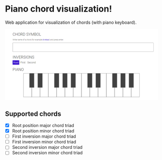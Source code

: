 # Piano chord visualization!

Web application for visualization of chords (with piano keyboard).

![Screenshot](https://github.com/valigac/show-chord/blob/master/imgs/screen.PNG)

## Supported chords

- [x] Root position major chord triad
- [x] Root position minor chord triad
- [ ] First inversion major chord triad
- [ ] First inversion minor chord triad
- [ ] Second inversion major chord triad
- [ ] Second inversion minor chord triad

